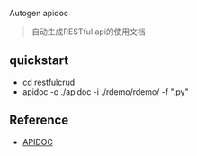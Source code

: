 Autogen apidoc
> 自动生成RESTful api的使用文档

## quickstart
- cd restfulcrud
- apidoc -o ./apidoc -i ./rdemo/rdemo/ -f ".py"

## Reference
- [APIDOC](http://apidocjs.com/)